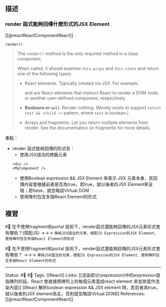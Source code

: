 ## 描述

### render 函式能夠回傳什麼形式的JSX Element

[[@reactReactComponentReact]]
```
render()
```

> The `render()` method is the only required method in a class component.

> When called, it should examine `this.props` and `this.state` and return one of the following types:
> 
> - React elements. Typically created via JSX. For example, <div /> and <MyComponent /> are React elements that instruct React to render a DOM node, or another user-defined component, respectively.
> 
>-  **Booleans or `null`**. Render nothing. (Mostly exists to support `return test && <Child />` pattern, where `test` is boolean.)
>
> - Arrays and fragments. Let you return multiple elements from render. See the documentation on fragments for more details. 



重點：
- render 函式能夠回傳的形式有：
	- 使用JSX語法的標籤元素
	```
	<div /> 
	<MyComponent /> 
	```
	- 使用Boolean expression && JSX Element 來表示 JSX 元素本身，其回傳內容會根據前者是否為true，若true，就以後者的JSX Element來呈現；若false，就忽略該Virtual DOM
	- 使用陣列包含多個React Element的形式
## 複習

#🧠 在不使用fragment和portal 技術下，render函式還能夠回傳的JSX元素形式會有哪些？(搭配JS) ->->-> `單純JSX語法的元素、搭配JS Expression的JSX Element、使用陣列包含多個React Element的形式`
<!--SR:!2023-03-01,75,230-->

#🧠 在不使用fragment和portal 技術下，render函式還能夠回傳的JSX元素形式會有哪些？ ->->-> `單純JSX語法的元素、搭配JS Expression的JSX Element、使用陣列包含多個React Element的形式`
<!--SR:!2022-12-22,37,230-->

---
Status: #🌱 #📓 
Tags:
[[React]]
Links:
[[渲染部分{expression}中的expression是指陣列的話，React 會直接將陣列上的每個元素當成react element 來並排當作渲染內容]]
[[React 解析boolean expression && JSX element  時，若前者為true，就以後者的JSX element為主，否則就忽略該Virtual DOM]]
References:
[[@reactReactComponentReact]]
